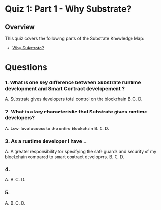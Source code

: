 # Quiz 1: Part 1 - Why Substrate?

## Overview
This quiz covers the following parts of the Substrate Knowledge Map:
- [Why Substrate?](../../knowledge-map#why-substrate-substrate-blockchain-vs-smart-contract/) 

# Questions

### 1. What is one key difference between Substrate runtime development and Smart Contract developement ?

A. Substrate gives developers total control on the blockchain
B.
C.
D.

### 2. What is a key characteristic that Substrate gives runtime developers?

A. Low-level access to the entire blockchain
B.
C.
D.

### 3. As a runtime developer I have ..
A. A greater responsibility for specifying the safe guards and security of my blockchain compared to smart contract developers.
B. 
C.
D.

### 4. 
A.
B.
C.
D.

### 5. 

A.
B.
C.
D.

